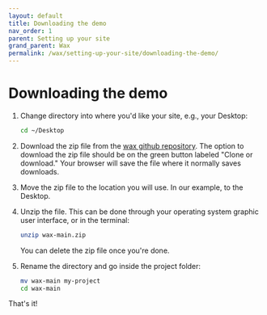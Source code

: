 ```yaml
---
layout: default
title: Downloading the demo
nav_order: 1
parent: Setting up your site
grand_parent: Wax
permalink: /wax/setting-up-your-site/downloading-the-demo/
---
```


# Downloading the demo

1. Change directory into where you'd like your site, e.g., your Desktop:
    ```sh
    cd ~/Desktop
    ```
2. Download the zip file from the [wax github repository](https://github.com/minicomp/wax/). The option to download the zip file should be on the green button labeled "Clone or download." Your browser will save the file where it normally saves downloads.

3. Move the zip file to the location you will use. In our example, to the Desktop.

4. Unzip the file. This can be done through your operating system graphic user interface, or in the terminal:
    ```sh
    unzip wax-main.zip
    ```
    You can delete the zip file once you're done.

5. Rename the directory and go inside the project folder:
    ```sh
    mv wax-main my-project
    cd wax-main
    ```

That's it!
